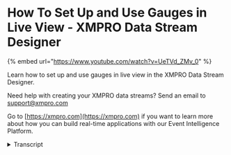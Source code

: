 # How To Set Up and Use Gauges in Live View - XMPRO Data Stream Designer
{% embed url="https://www.youtube.com/watch?v=UeTVd_ZMv_0" %}

Learn how to set up and use gauges in live view in the XMPRO Data Stream Designer. 

Need help with creating your XMPRO data streams? Send an email to support@xmpro.com 

Go to [https://xmpro.com](https://xmpro.com) if you want to learn more about how you can build real-time applications with our Event Intelligence Platform.
<details>
<summary>Transcript</summary>welcome to another training video from

XM pro today we will be looking at how

to set up and use the gauge in the live

view as a prerequisite you should go

through the video on how to setup and

use the live view first before watching

this video I have here set up a use case

with an event simulator that is creating

one event every second with an a value

between 0 and 100 to change the live

date of view to a gauge you must click

on the edit button change the type to a

gauge and then down the bottom choose

your value which is value and a sub

value which I will choose the same this

is the sub value is not required but the

value is and we'll set this value

indicator to a triangle needle and the

sub value indicated to the triangle

marker then we can save and as you can

see every time it gets new data the

gauge reflects this new value because I

have set the values to generate a random

number from 0 to 100 the automatic start

and end values fit but if you have a

different range than you can set these

values to something else this won't go

on the left side because the values

generated won't reflect that you can

choose a label format from currency

fixed point % etc what this does is

change how the label looks so if I say

currency and then save now it's zero

dollars to $100 or if I say exponential

and it's the mathematical exponential

number

I'll keep this as currency for now

you can add value ranges so zero that's

zero to 20 and then 20 to 80 and then 80

to 100 and this colors the gauge

different colors on each section you can

choose the tick intervals so the major

tick interval is where the labels are so

I can set that to 10 and then the minor

tick interval I can set to 5 so 5 10 15

20 etcetera and then we have the types

of indicators so a triangle needle looks

like this and the triangle marker is a

little triangle on the bar itself you

can also do a text cloud which displays

the number displays the value so 39 22

etc and that is replaced the sub value

indicator so we don't get the triangle

anymore if there's also a rectangular

needle which is similar to the triangle

needle but it's rectangular and there's

a range bar which goes around the inside

if you choose different values for your

your data then it won't always be the

same here

it may have let's say 20 goals on the

main value indicator and the sub value

indicator could be somewhere else as I

don't have more than one value I can't

show this this has been how to set up

and use the gauge in the live view
</details>